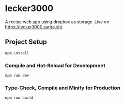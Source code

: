 # lecker3000

A recipe web app using dropbox as storage. Live on https://lecker3000.surge.sh/

## Project Setup

```sh
npm install
```

### Compile and Hot-Reload for Development

```sh
npm run dev
```

### Type-Check, Compile and Minify for Production

```sh
npm run build
```
